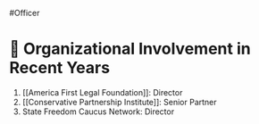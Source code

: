 #Officer 
# 💼 Organizational Involvement in Recent Years

1. [[America First Legal Foundation]]: Director
2. [[Conservative Partnership Institute]]: Senior Partner
3. State Freedom Caucus Network: Director
